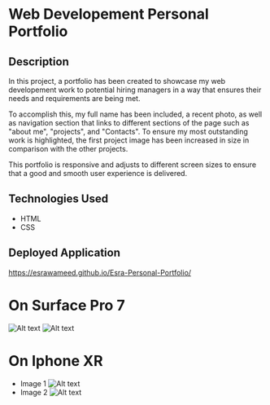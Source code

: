 # Web Developement Personal Portfolio

## Description

In this project, a portfolio has been created to showcase my web developement work to potential hiring managers in a way that ensures their needs and requirements are being met.

To accomplish this, my full name has been included, a recent photo, as well as navigation section that links to different sections of the page such as "about me", "projects", and "Contacts". To ensure my most outstanding work is highlighted, the first project image has been increased in size in comparison with the other projects.

This portfolio is responsive and adjusts to different screen sizes to ensure that a good and smooth user experience is delivered.

## Technologies Used
- HTML
- CSS

## Deployed Application

https://esrawameed.github.io/Esra-Personal-Portfolio/

# On Surface Pro 7
![Alt text](./assets/images/README%20Image1.png "Final Look")
![Alt text](./assets/images/README%20Image2.png "Final Look")
# On Iphone XR
- Image 1
![Alt text](./assets/images/Iphonexr1.png "Final Look")
- Image 2
![Alt text](./assets/images/Iphonexr2.png "Final Look")